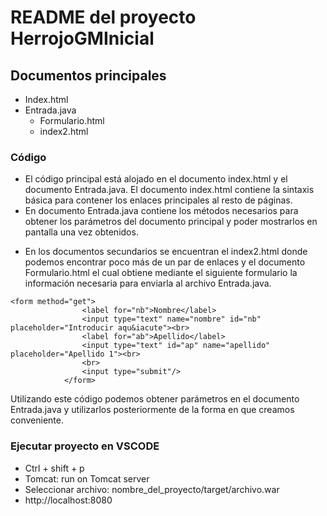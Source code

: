 # README del proyecto HerrojoGMInicial

## Documentos principales

- Index.html
- Entrada.java
    - Formulario.html
    - index2.html

### Código
- El código principal está alojado en el documento index.html y el documento Entrada.java.
El documento index.html contiene la sintaxis básica para contener los enlaces principales al resto de páginas.
- En documento Entrada.java contiene los métodos necesarios para obtener los parámetros del documento principal y poder mostrarlos en pantalla una vez obtenidos.
* En los documentos secundarios se encuentran el index2.html donde podemos encontrar poco más de un par de enlaces y el documento Formulario.html el cual obtiene mediante el siguiente formulario la información necesaria para enviarla al archivo Entrada.java.
```
<form method="get">
                <label for="nb">Nombre</label>
                <input type="text" name="nombre" id="nb" placeholder="Introducir aqu&iacute"><br>
                <label for="ab">Apellido</label>
                <input type="text" id="ap" name="apellido" placeholder="Apellido 1"><br>
                <br>
                <input type="submit"/>
            </form>
```
Utilizando este código podemos obtener parámetros en el documento Entrada.java y utilizarlos posteriormente de la forma en que creamos conveniente.

### Ejecutar proyecto en VSCODE
- Ctrl + shift + p
- Tomcat: run on Tomcat server
- Seleccionar archivo: nombre_del_proyecto/target/archivo.war
- http://localhost:8080

